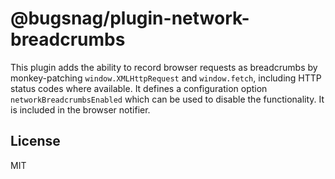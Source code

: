 # @bugsnag/plugin-network-breadcrumbs

This plugin adds the ability to record browser requests as breadcrumbs by monkey-patching `window.XMLHttpRequest` and `window.fetch`, including HTTP status codes where available. It defines a configuration option `networkBreadcrumbsEnabled` which can be used to disable the functionality. It is included in the browser notifier.

## License
MIT
